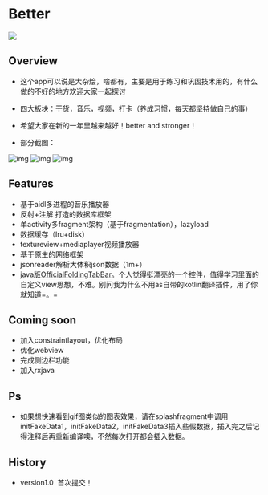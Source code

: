 # Better
![](https://github.com/Henryyyyyyy/Better/blob/master/art/logo_small.png)

## Overview

- 这个app可以说是大杂烩，啥都有，主要是用于练习和巩固技术用的，有什么做的不好的地方欢迎大家一起探讨
- 四大板块：干货，音乐，视频，打卡（养成习惯，每天都坚持做自己的事）
- 希望大家在新的一年里越来越好！better and stronger！

- 部分截图：

![img](https://github.com/Henryyyyyyy/Better/blob/master/art/111.gif)
![img](https://github.com/Henryyyyyyy/Better/blob/master/art/222.gif)
![img](https://github.com/Henryyyyyyy/Better/blob/master/art/333.gif)

## Features

- 基于aidl多进程的音乐播放器
- 反射+注解 打造的数据库框架
- 单activity多fragment架构（基于fragmentation），lazyload
- 数据缓存（lru+disk）
- textureview+mediaplayer视频播放器
- 基于原生的网络框架
- jsonreader解析大体积json数据（1m+）
- java版[OfficialFoldingTabBar](https://github.com/Yalantis/OfficialFoldingTabBar.Android)。个人觉得挺漂亮的一个控件，值得学习里面的自定义view思想，不难。别问我为什么不用as自带的kotlin翻译插件，用了你就知道=。=

## Coming soon
- 加入constraintlayout，优化布局
- 优化webview
- 完成侧边栏功能
- 加入rxjava

## Ps
- 如果想快速看到gif图类似的图表效果，请在splashfragment中调用initFakeData1，initFakeData2，initFakeData3插入些假数据，插入完之后记得注释后再重新编译噢，不然每次打开都会插入数据。

## History

- version1.0
  首次提交！

